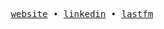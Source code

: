 <p align="center">
  <samp>
    <a href="https://notsamuel.dev">website</a> • 
    <a href="https://www.linkedin.com/in/sampaioxsamuel">linkedin</a> • 
    <a href="https://www.last.fm/user/smnnn">lastfm</a> 
  </samp>
</p>
